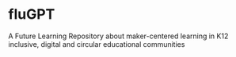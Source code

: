 # fluGPT
A Future Learning Repository about maker-centered learning in K12 inclusive, digital and circular educational communities
